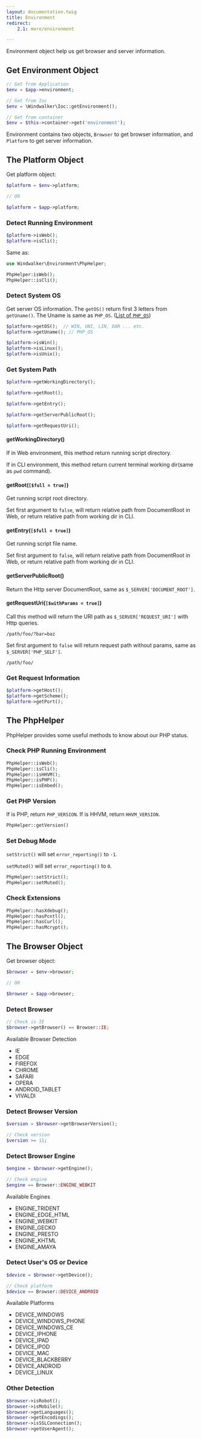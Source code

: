 ```yaml
---
layout: documentation.twig
title: Environment
redirect:
    2.1: more/environment

---
```


Environment object help us get browser and server information.

## Get Environment Object

``` php
// Get from Application
$env = $app->environment;

// Get from Ioc
$env = \Windwalker\Ioc::getEnvironment();

// Get from container
$env = $this->container->get('environment');
```

Environment contains two objects, `Browser` to get browser information, and `Platform` to get server information.

## The Platform Object

Get platform object:

``` php
$platform = $env->platform;

// OR

$platform = $app->platform;
```

### Detect Running Environment

``` php
$platform->isWeb();
$platform->isCli();
```

Same as:

``` php
use Windwalker\Environment\PhpHelper;

PhpHelper:isWeb();
PhpHelper::isCli();
```

### Detect System OS

Get server OS information. The `getOS()` return first 3 letters from `getUname()`. The Uname is same as `PHP_OS`.
([List of `PHP_OS`](https://gist.github.com/asika32764/90e49a82c124858c9e1a))

``` php
$platform->getOS();  // WIN, UNI, LIN, DAR ... etc.
$platform->getUname(); // PHP_OS

$platform->isWin();
$platform->isLinux();
$platform->isUnix();
```

### Get System Path

``` php
$platform->getWorkingDirectory();

$platform->getRoot();

$platform->getEntry();

$platform->getServerPublicRoot();

$platform->getRequestUri();
```

#### getWorkingDirectory()

If in Web environment, this method return running script directory.

If in CLI environment, this method return current terminal working dir(same as `pwd` command).

#### getRoot(`[$full = true]`)

Get running script root directory.

Set first argument to `false`, will return relative path from DocumentRoot in Web,
or return relative path from working dir in CLI.

#### getEntry(`[$full = true]`)

Get running script file name.

Set first argument to `false`, will return relative path from DocumentRoot in Web,
or return relative path from working dir in CLI.

#### getServerPublicRoot()

Return the Http server DocumentRoot, same as `$_SERVER['DOCUMENT_ROOT']`.

#### getRequestUri(`[$withParams = true]`)

Call this method will return the URI path as `$_SERVER['REQUEST_URI']` with Http queries.

```
/path/foo/?bar=baz
```

Set first argument to `false` will return request path without params, same as `$_SERVER['PHP_SELF']`.

```
/path/foo/
```

### Get Request Information

``` php
$platform->getHost();
$platform->getScheme();
$platform->getPort();
```

## The PhpHelper

PhpHelper provides some useful methods to know about our PHP status.

### Check PHP Running Environment

``` php
PhpHelper::isWeb();
PhpHelper::isCli();
PhpHelper::isHHVM();
PhpHelper::isPHP();
PhpHelper::isEmbed();
```

### Get PHP Version

If is PHP, return `PHP_VERSION`. If is HHVM, return `HHVM_VERSION`.

``` php
PhpHelper::getVersion()
```

### Set Debug Mode

`setStrict()` will set `error_reporting()` to `-1`.

`setMuted()` will set `error_reporting()` to `0`.

``` php
PhpHelper::setStrict();
PhpHelper::setMuted();
```

### Check Extensions

``` php
PhpHelper::hasXdebug();
PhpHelper::hasPcntl();
PhpHelper::hasCurl();
PhpHelper::hasMcrypt();
```

## The Browser Object

Get browser object:

``` php
$browser = $env->browser;

// OR

$browser = $app->browser;
```

### Detect Browser

``` php
// Check is IE
$browser->getBrowser() == Browser::IE;
```

Available Browser Detection

- IE
- EDGE
- FIREFOX
- CHROME
- SAFARI
- OPERA
- ANDROID_TABLET
- VIVALDI

### Detect Browser Version

``` php
$version = $browser->getBrowserVersion();

// Check version
$version >= 11;
```

### Detect Browser Engine

``` php
$engine = $browser->getEngine();

// Check engine
$engine == Browser::ENGINE_WEBKIT
```

Available Engines

- ENGINE_TRIDENT
- ENGINE_EDGE_HTML
- ENGINE_WEBKIT
- ENGINE_GECKO
- ENGINE_PRESTO
- ENGINE_KHTML
- ENGINE_AMAYA

### Detect User's OS or Device

``` php
$device = $browser->getDevice();

// Check platform
$device == Browser::DEVICE_ANDROID
```

Available Platforms

- DEVICE_WINDOWS
- DEVICE_WINDOWS_PHONE
- DEVICE_WINDOWS_CE
- DEVICE_IPHONE
- DEVICE_IPAD
- DEVICE_IPOD
- DEVICE_MAC
- DEVICE_BLACKBERRY
- DEVICE_ANDROID
- DEVICE_LINUX

### Other Detection

``` php
$browser->isRobot();
$browser->isMobile();
$browser->getLanguages();
$browser->getEncodings();
$browser->isSSLConnection();
$browser->getUserAgent();
```
